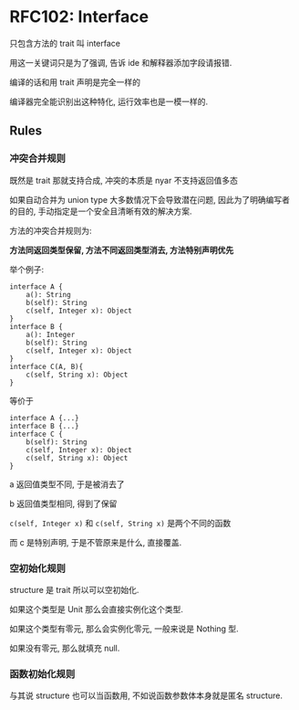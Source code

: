 RFC102: Interface
=================

只包含方法的 trait 叫 interface

用这一关键词只是为了强调, 告诉 ide 和解释器添加字段请报错.

编译的话和用 trait 声明是完全一样的

编译器完全能识别出这种特化, 运行效率也是一模一样的.

## Rules

### 冲突合并规则

既然是 trait 那就支持合成, 冲突的本质是 nyar 不支持返回值多态

如果自动合并为 union type 大多数情况下会导致潜在问题, 因此为了明确编写者的目的, 手动指定是一个安全且清晰有效的解决方案.

方法的冲突合并规则为:

**方法同返回类型保留, 方法不同返回类型消去, 方法特别声明优先**

举个例子:

```nyar
interface A {
	a(): String
	b(self): String
	c(self, Integer x): Object
}
interface B {
	a(): Integer
	b(self): String
	c(self, Integer x): Object
}
interface C(A, B){
	c(self, String x): Object
}
```

等价于

```nyar
interface A {...}
interface B {...}
interface C {
	b(self): String
	c(self, Integer x): Object
	c(self, String x): Object
}
```

a 返回值类型不同, 于是被消去了

b 返回值类型相同, 得到了保留

`c(self, Integer x)` 和 `c(self, String x)` 是两个不同的函数

而 c 是特别声明, 于是不管原来是什么, 直接覆盖.

### 空初始化规则

structure 是 trait 所以可以空初始化.

如果这个类型是 Unit 那么会直接实例化这个类型.

如果这个类型有零元, 那么会实例化零元, 一般来说是 Nothing 型.

如果没有零元, 那么就填充 null.

### 函数初始化规则

与其说 structure 也可以当函数用, 不如说函数参数体本身就是匿名 structure.




